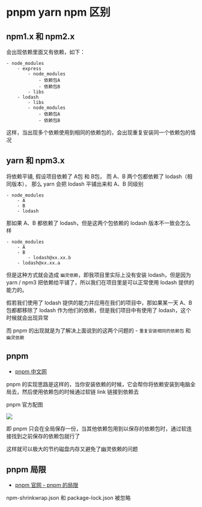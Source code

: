 # pnpm yarn npm 区别

## npm1.x 和 npm2.x

会出现依赖里面又有依赖，如下：

```
- node_modules
    - express
        - node_modules
            - 依赖包A
            - 依赖包B
        - libs
    - lodash
        - libs
        - node_modules
            - 依赖包A
            - 依赖包B
```

这样，当出现多个依赖使用到相同的依赖包的，会出现重复安装同一个依赖包的情况

## yarn 和 npm3.x

将依赖平铺, 假设项目依赖了 A包 和 B包， 而 A、B 两个包都依赖了 lodash（相同版本），
那么 yarn 会把 lodash 平铺出来和 A、B 同级别

```
- node_modules
    - A
    - B
    - lodash
```

那如果 A、B 都依赖了 lodash，但是这两个包依赖的 lodash 版本不一致会怎么样

```
- node_modules
    - A
    - B
        - lodash@xx.xx.b
    - lodash@xx.xx.a
```

但是这种方式就会造成 `幽灵依赖`，即我项目里实际上没有安装 lodash，但是因为 yarn / npm3 把依赖给平铺了，所以我们在项目里是可以正常使用 lodash 提供的能力的。

假若我们使用了 lodash 提供的能力并应用在我们的项目中，那如果某一天 A、B 包都都移除了 lodash 作为他们的依赖，但是我们项目中有使用了 lodash，这个时候就会出现异常

而 pnpm 的出现就是为了解决上面说到的这两个问题的 - `重复安装相同的依赖包` 和 `幽灵依赖`

## pnpm

- [pnpm 中文网](https://www.pnpm.cn/)

pnpm 的实现思路是这样的，当你安装依赖的时候，它会帮你将依赖安装到电脑全局去，然后使用依赖包的时候通过软链 link 链接到依赖去

pnpm 官方配图

![](https://www.pnpm.cn/assets/images/node-modules-structure-8ab301ddaed3b7530858b233f5b3be57.jpg)

即 pnpm 只会在全局保存一份，当其他依赖包用到以保存的依赖包时，通过软连接找到之前保存的依赖包就行了

这样就可以极大的节约磁盘内存又避免了幽灵依赖的问题

## pnpm 局限

- [pnpm 官网 - pnpm 的局限](https://pnpm.io/zh/limitations)

npm-shrinkwrap.json 和 package-lock.json 被忽略